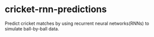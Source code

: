 # cricket-rnn-predictions
Predict cricket matches by using recurrent neural networks(RNNs) to simulate ball-by-ball data.
